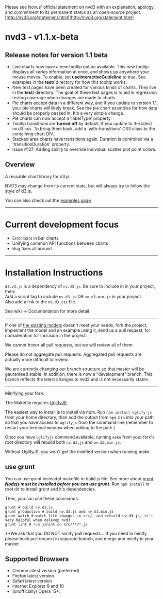 Please see Novus' official statement on nvd3 with an explanation,
apology, and commitment to its permanent status as an open-source
project.
[http://nvd3.org/statement.html](http://nvd3.org/statement.html)

# nvd3 - v1.1.x-beta
## Release notes for version 1.1 beta
* Line charts now have a new tooltip option available. This new tooltip displays all series information at once, and shows up anywhere your mouse moves.
To enable, set **useInteractiveGuideline** to true. See examples in the **test/** directory for how this tooltip works.
* New test pages have been created for various kinds of charts. They live in the **test/** directory. The goal of these test pages is to aid
in regression testing coverage when changes are made to charts.
* Pie charts accept data in a different way, and if you update to version 1.1, your pie charts will likely break. See the pie chart examples for how
data should be properly passed in. It's a very simple change.
* Pie charts can now accept a 'labelType' property. 
* Tooltip transitions are **turned off** by default, if you update to the latest nv.d3.css.  To bring them back, add a 'with-transitions' CSS class
to the containing chart DIV.
* Stacked area charts have transitions again. Duration is controlled via a 'transitionDuration' property.
* Issue #127: Adding ability to override individual scatter plot point colors.


## Overview
A reusable chart library for d3.js.

NVD3 may change from its current state, but will always try to follow the style of d3.js.

You can also check out the [examples page](http://nvd3.org/ghpages/examples.html)

---

# Current development focus

- Error bars in bar charts
- Unifying common API functions between charts
- Bug fixes all around

---

# Installation Instructions

`d3.v3.js` is a dependency of `nv.d3.js`. Be sure to include in in your project, then:  
Add a script tag to include `nv.d3.js` OR `nv.d3.min.js` in your project.  
Also add a link to the `nv.d3.css` file.

See wiki -> Documentation for more detail

---

If one of [the existing models](https://github.com/novus/nvd3/tree/master/src/models) doesn't meet your needs, fork the project, implement the model and an example using it, send us a pull request, for consideration for inclusion in the project.

We cannot honor all pull requests, but we will review all of them.

Please do not aggregate pull requests. Aggregated pull requests are actually more difficult to review.

We are currently changing our branch structure so that master will be gauranteed stable. In addition, there is now a "development" branch. This branch reflects the latest changes to nvd3 and is not necessarily stable.

---

Minifying your fork:

The Makefile requires [UglifyJS](https://github.com/mishoo/UglifyJS).

The easiest way to install is to install via npm. Run `npm install
uglify-js` from your home directory, then add the output from `npm bin`
into your path so that you have access to `uglifyjs` from the command
line (remember to restart your terminal window when adding to the path.)

Once you have `uglifyjs` command available, running `make` from your
fork's root directory will rebuild both `nv.d3.js` and `nv.d3.min.js`.

Without UglifyJS, you won't get the minified version when running make.

## use grunt

You can use grunt insteadof makefile to build js file. See more about [grunt](http://gruntjs.com/).
***[Nodejs](http://nodejs.org/) must be installed before you can use grunt.***
Run `npm install` in root dir to install grunt and it's dependencies.

Then, you can use these commands:

    grunt # build nv.d3.js
    grunt production # build nv.d3.js and nv.d3.min.js
    grunt watch # watch file changes in src/, and rebuild nv.d3.js, it's very helpful when delevop nvd3
    grunt lint # run jshint on src/**/*.js

**We ask that you DO NOT minify pull requests... 
If you need to minify please build pull request in separate branch, and
merge and minify in your master.

## Supported Browsers

* Chrome latest version (preferred)
* Firefox latest version
* Safari latest version
* Internet Explorer 9 and 10
* (unofficially) Opera 15+.

